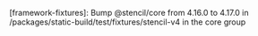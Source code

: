 ---
---

[framework-fixtures]: Bump @stencil/core from 4.16.0 to 4.17.0 in /packages/static-build/test/fixtures/stencil-v4 in the core group
